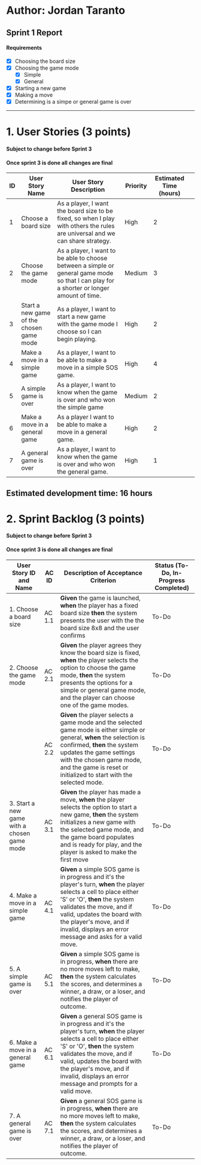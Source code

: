 # Author: Jordan Taranto
## Sprint 1 Report

#### Requirements
- [x] Choosing the board size
- [x] Choosing the game mode
  - [x] Simple
  - [x] General
- [x] Starting a new game
- [x] Making a move
- [x] Determining is a simpe or general game is over

---
# 1. User Stories (3 points)
#### Subject to change before Sprint 3
#### Once sprint 3 is done all changes are final
| ID  | User Story Name                          | User Story Description                                                                                                                    | Priority | Estimated Time (hours) |     |
| --- | ---------------------------------------- | ----------------------------------------------------------------------------------------------------------------------------------------- | -------- | ---------------------- | --- |
| 1   | Choose a board size                      | As a player, I want the board size to be fixed, so when I play with others the rules are universal and we can share strategy.             | High     | 2                      |     |
| 2   | Choose the game mode                     | As a player, I want to be able to choose between a simple or general game mode so that I can play for a shorter or longer amount of time. | Medium   | 3                      |     |
| 3   | Start a new game of the chosen game mode | As a player, I want to start a new game with the game mode I choose so I can begin playing.                                               | High     | 2                      |     |
| 4   | Make a move in a simple game             | As a player, I want to be able to make a move in a simple SOS game.                                                                       | High     | 4                      |     |
| 5   | A simple game is over                    | As a player, I want to know when the game is over and who won the simple game                                                             | Medium   | 2                      |     |
| 6   | Make a move in a general game            | As a player I want to be able to make a move in a general game.                                                                           | High     | 2                      |     |
| 7   | A general game is over                   | As a player, I want to know when the game is over and who won the general game.                                                           | High     | 1                      |     |
## Estimated development time: 16 hours

# 2. Sprint Backlog (3 points)
#### Subject to change before Sprint 3
#### Once sprint 3 is done all changes are final
| User Story ID and Name                      | AC ID  | Description of Acceptance Criterion                                                                                                                                                                                                                                                                            | Status (To-Do, In-Progress Completed) |
| ------------------------------------------- | ------ | -------------------------------------------------------------------------------------------------------------------------------------------------------------------------------------------------------------------------------------------------------------------------------------------------------------- | ------------------------------------- |
| 1. Choose a board size                      | AC 1.1 | **Given** the game is launched, **when** the player has a fixed board size **then** the system presents the user with the the board size 8x8 and the user confirms                                                                                                                                             | To-Do                                 |
| 2. Choose the game mode                     | AC 2.1 | **Given** the player agrees they know the board size is fixed, **when** the player selects the option to choose the game mode, **then** the system presents the options for a simple or general game mode, and the player can choose one of the game modes.                                                    | To-Do                                 |
|                                             | AC 2.2 | **Given** the player selects a game mode and the selected game mode is either simple or general, **when** the selection is confirmed, **then** the system updates the game settings with the chosen game mode, and the game is reset or initialized to start with the selected mode.                           | To-Do                                 |
| 3. Start a new game with a chosen game mode | AC 3.1 | **Given** the player has made a move, **when** the player selects the option to start a new game, **then** the system initializes a new game with the selected game mode, and the game board populates and is ready for play, and the player is asked to make the first move                                   | To-Do                                 |
| 4. Make a move in a simple game             | AC 4.1 | **Given** a simple SOS game is in progress and it's the player's turn, **when** the player selects a cell to place either 'S' or 'O', **then** the system validates the move, and if valid, updates the board with the player's move, and if invalid, displays an error message and asks for a valid move.     | To-Do                                 |
| 5. A simple game is over                    | AC 5.1 | **Given** a simple SOS game is in progress, **when** there are no more moves left to make, **then** the system calculates the scores, and determines a winner, a draw, or a loser, and notifies the player of outcome.                                                                                         | To-Do                                 |
| 6. Make a move in a general game            | AC 6.1 | **Given** a general SOS game is in progress and it's the player's turn, **when** the player selects a cell to place either 'S' or 'O', **then** the system validates the move, and if valid, updates the board with the player's move, and if invalid, displays an error message and prompts for a valid move. | To-Do                                 |
| 7. A general game is over                   | AC 7.1 | **Given** a general SOS game is in progress, **when** there are no more moves left to make, **then** the system calculates the scores, and determines a winner, a draw, or a loser, and notifies the player of outcome.                                                                                        | To-Do                                 |
